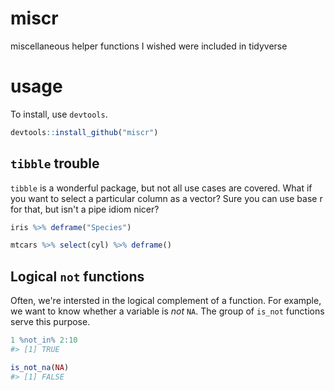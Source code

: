 # miscr
miscellaneous helper functions I wished were included in tidyverse 

# usage
To install, use `devtools`.

```r
devtools::install_github("miscr")
```

## `tibble` trouble

`tibble` is a wonderful package, but not all use cases are covered. What if you want to select a particular column as a vector? Sure you can use base r for that, but isn't a pipe idiom nicer?   
```r
iris %>% deframe("Species")

mtcars %>% select(cyl) %>% deframe()
```



## Logical `not` functions
Often, we're intersted in the logical complement of a function. For example, we want to know whether a variable is *not* `NA`. The group of `is_not` functions serve this purpose.

```r
1 %not_in% 2:10
#> [1] TRUE

is_not_na(NA)
#> [1] FALSE
```

